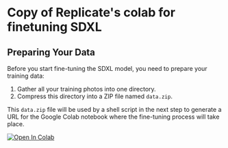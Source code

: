 # Copy of Replicate's colab for finetuning SDXL

## Preparing Your Data

Before you start fine-tuning the SDXL model, you need to prepare your training data:

1. Gather all your training photos into one directory.
2. Compress this directory into a ZIP file named `data.zip`.

This `data.zip` file will be used by a shell script in the next step to generate a URL for the Google Colab notebook where the fine-tuning process will take place.

[![Open In Colab](https://colab.research.google.com/assets/colab-badge.svg)](https://colab.research.google.com/github/nbiish/fine-tune-sdxl-replicate/blob/main/fine-tune-sdxl.ipynb)
